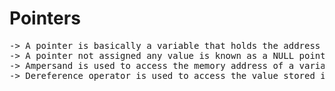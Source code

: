 #				 Pointers
<pre>
-> A pointer is basically a variable that holds the address of another variable.
-> A pointer not assigned any value is known as a NULL pointer.
-> Ampersand is used to access the memory address of a variable.
-> Dereference operator is used to access the value stored in the address held by a pointer.
<pre>
 
